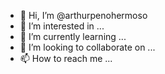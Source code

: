 - 👋 Hi, I’m @arthurpenohermoso
- 👀 I’m interested in ...
- 🌱 I’m currently learning ...
- 💞️ I’m looking to collaborate on ...
- 📫 How to reach me ...

<!---
arthurpenohermoso/arthurpenohermoso is a ✨ special ✨ repository because its `README.md` (this file) appears on your GitHub profile.
You can click the Preview link to take a look at your changes.
--->
